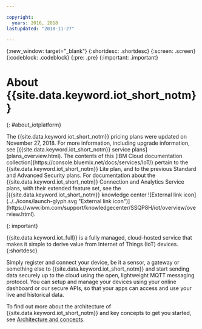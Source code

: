 ```yaml
---

copyright:
  years: 2016, 2018
lastupdated: "2018-11-27"

---
```


{:new_window: target="\_blank"}
{:shortdesc: .shortdesc}
{:screen: .screen}
{:codeblock: .codeblock}
{:pre: .pre}
{:important: .important}

# About {{site.data.keyword.iot_short_notm}}
{: #about_iotplatform}

<p>The {{site.data.keyword.iot_short_notm}} pricing plans were updated on November 27, 2018.   
For more information, including upgrade information, see [{{site.data.keyword.iot_short_notm}} service plans](plans_overview.html). The contents of this [IBM Cloud documentation collection](https://console.bluemix.net/docs/services/IoT/) pertain to the {{site.data.keyword.iot_short_notm}} Lite plan, and to the previous Standard and Advanced Security plans. For documentation about the {{site.data.keyword.iot_short_notm}} Connection and Analytics Service plans, with their extended feature set, see the [{{site.data.keyword.iot_short_notm}} knowledge center ![External link icon](../../icons/launch-glyph.svg "External link icon")](https://www.ibm.com/support/knowledgecenter/SSQP8H/iot/overview/overview.html).
</p>
{: important}

{{site.data.keyword.iot_full}} is a fully managed, cloud-hosted service that makes it simple to derive value from Internet of Things (IoT) devices.
{:shortdesc}

Simply register and connect your device, be it a sensor, a gateway or something else to {{site.data.keyword.iot_short_notm}} and start sending data securely up to the cloud using the open, lightweight MQTT messaging protocol. You can setup and manage your devices using your online dashboard or our secure APIs, so that your apps can access and use your live and historical data.

To find out more about the architecture of {{site.data.keyword.iot_short_notm}} and key concepts to get you started, see [Architecture and concepts](architecture.html).
